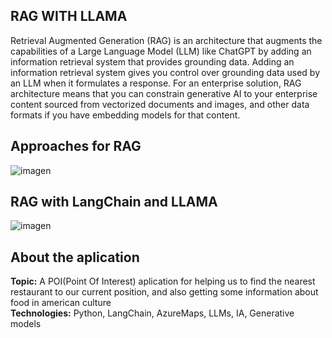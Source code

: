 ## RAG WITH LLAMA

Retrieval Augmented Generation (RAG) is an architecture that augments the capabilities of a Large Language Model (LLM) like ChatGPT by adding an information retrieval system that provides grounding data. Adding an information retrieval system gives you control over grounding data used by an LLM when it formulates a response. For an enterprise solution, RAG architecture means that you can constrain generative AI to your enterprise content sourced from vectorized documents and images, and other data formats if you have embedding models for that content.

## Approaches for RAG 
![imagen](https://github.com/user-attachments/assets/a937d2b9-e38a-492e-9a7d-22671c726888)
## RAG with LangChain and LLAMA
![imagen](https://github.com/user-attachments/assets/497b1b30-4c8d-4f2b-bb98-efc8c74128f7)

## About the aplication

**Topic:** A POI(Point Of Interest) aplication for helping us to find the nearest restaurant to our current position, and also getting some information about food in american culture\
**Technologies:** Python, LangChain, AzureMaps, LLMs, IA, Generative models
